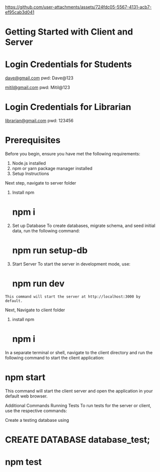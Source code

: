 https://github.com/user-attachments/assets/724fdc05-5567-4131-acb7-ef95cab3d041




# Getting Started with Client and Server
# Login Credentials for Students
  dave@gmail.com
  pwd:  Dave@123

  mitil@gmail.com
   pwd:  Mitil@123

# Login Credentials for Librarian
  librarian@gmail.com
   pwd:  123456

# Prerequisites
Before you begin, ensure you have met the following requirements:

1. Node.js installed
2. npm or yarn package manager installed
3. Setup Instructions


Next step, navigate to server folder

  1. Install npm
     # npm i
     
     
  2. Set up Database
    To create databases, migrate schema, and seed initial data, run the following command:

      # npm run setup-db


  3. Start Server
    To start the server in development mode, use:

      # npm run dev
    This command will start the server at http://localhost:3000 by default.


Next, Navigate to client folder
1. install npm
   # npm i
In a separate terminal or shell, navigate to the client directory and run the following command to start the client application:


# npm start
This command will start the client server and open the application in your default web browser.

Additional Commands
Running Tests
To run tests for the server or client, use the respective commands:

Create a testing database using 

# CREATE DATABASE database_test;

# npm test     




